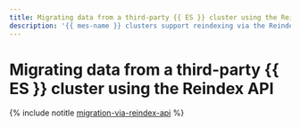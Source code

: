 ```yaml
---
title: Migrating data from a third-party {{ ES }} cluster using the Reindex API
description: '{{ mes-name }} clusters support reindexing via the Reindex API. You can specify another {{ ES }} cluster as your data reindexing source. This type of reindexing is referred to as remote. It can be used to move existing indexes, aliases, or data streams from a third party source to a {{ mes-name }} target cluster.'
---
```


# Migrating data from a third-party {{ ES }} cluster using the Reindex API

{% include notitle [migration-via-reindex-api](../../_tutorials/dataplatform/migration-via-reindex-api.md) %}
